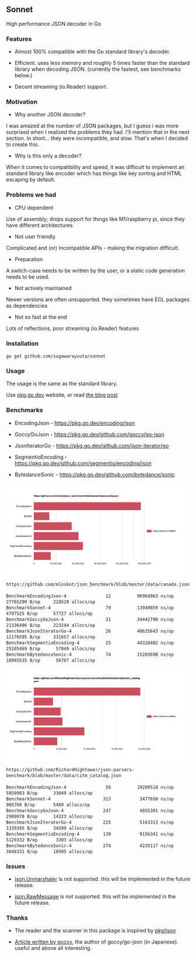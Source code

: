 ## Sonnet

High performance JSON decoder in Go

### Features

- Almost 100% compatible with the Go standard library's decoder.

- Efficient. uses less memory and roughly 5 times faster than the standard library when decoding JSON. (currently the fastest, see benchmarks below.)

- Decent streaming (io.Reader) support. 

### Motivation

- Why another JSON decoder?

I was amazed at the number of JSON packages, but I guess i was more surprised when I realized the problems they had. I'll mention that in the next section. In short... they were incompatible, and slow. That's when I decided to create this.

- Why is this only a decoder?

When it comes to compatibility and speed, it was difficult to implement an standard library like encoder which has things like key sorting and HTML escaping by default.

### Problems we had

- CPU dependent

Use of assembly; drops support for things like M1/raspberry pi, since they have different architectures

- Not user friendly

Complicated and (or) Incompatible APIs - making the migration difficult.

- Preparation

A switch-case needs to be written by the user, or a static code generation needs to be used.

- Not actively maintained

Newer versions are often unsupported. they sometimes have EOL packages as dependencies

- Not so fast at the end

Lots of reflections, poor streaming (io.Reader) features

### Installation

```
go get github.com/sugawarayuuta/sonnet
```

### Usage

The usage is the same as the standard library.

Use [pkg.go.dev](https://pkg.go.dev/encoding/json) website, or read [the blog post](https://go.dev/blog/json)

### Benchmarks 

- EncodingJson - https://pkg.go.dev/encoding/json

- GoccyGoJson - https://pkg.go.dev/github.com/goccy/go-json

- JsonIteratorGo - https://pkg.go.dev/github.com/json-iterator/go

- SegmentioEncoding - https://pkg.go.dev/github.com/segmentio/encoding/json

- BytedanceSonic - https://pkg.go.dev/github.com/bytedance/sonic

![canada.png](./canada.png)

```
https://github.com/mloskot/json_benchmark/blob/master/data/canada.json

BenchmarkEncodingJson-4               12          96964963 ns/op        27765290 B/op     228528 allocs/op
BenchmarkSonnet-4                     79          13940859 ns/op         4797525 B/op      57727 allocs/op
BenchmarkGoccyGoJson-4                31          34442790 ns/op        21336496 B/op     223244 allocs/op
BenchmarkJsonIteratorGo-4             26          40635643 ns/op        12176595 B/op     331657 allocs/op
BenchmarkSegmentioEncoding-4          25          44328402 ns/op        25105469 B/op      57049 allocs/op
BenchmarkBytedanceSonic-4             74          15283698 ns/op        18985535 B/op      56707 allocs/op
```

![citm.png](./citm.png)

```
https://github.com/RichardHightower/json-parsers-benchmark/blob/master/data/citm_catalog.json

BenchmarkEncodingJson-4               56          19289518 ns/op         5850983 B/op      33049 allocs/op
BenchmarkSonnet-4                    313           3477650 ns/op          905760 B/op       5469 allocs/op
BenchmarkGoccyGoJson-4               247           4855301 ns/op         2989978 B/op      14323 allocs/op
BenchmarkJsonIteratorGo-4            225           5163313 ns/op         1339385 B/op      34599 allocs/op
BenchmarkSegmentioEncoding-4         130           9156341 ns/op         5129332 B/op       3303 allocs/op
BenchmarkBytedanceSonic-4            274           4235117 ns/op         3848331 B/op      10505 allocs/op
```

### Issues

- [json.Unmarshaler](https://pkg.go.dev/encoding/json#Unmarshaler) is not supported. this will be implemented in the future release.

- [json.RawMessage](https://pkg.go.dev/encoding/json#RawMessage) is not supported. this will be implemented in the future release.

### Thanks

- The reader and the scanner in this package is inspired by [pkg/json](https://github.com/pkg/json)

- [Article written by goccy](https://engineering.mercari.com/blog/entry/1599563768-081104c850/), the author of goccy/go-json (in Japanese). useful and above all interesting.